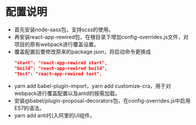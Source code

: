 # 配置说明

* 首先安装node-sass包，支持scss的使用。
* 再安装react-app-rewired包，在根目录下增加config-overrides.js文件，对项目的原有webpack进行覆盖设置。
* 覆盖配置后要修改原来的package.json，将启动命令更换成
  ```json
  "start": "react-app-rewired start",
  "build": "react-app-rewired build",
  "test": "react-app-rewired test",
  ```
* yarn add babel-plugin-import，yarn add customize-cra，用于对webpack进行覆盖配置以及antd的按需加载。
* 安装@babel/plugin-proposal-decorators包，在config-overrides.js中启用ES7的语法。
* yarn add antd引入阿里的UI组件。
